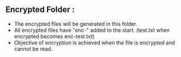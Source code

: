 ## Encrypted Folder :

- The encrypted files will be generated in this folder.
- All encrypted files have "enc-" added to the start. (test.txt when encrypted becomes enc-test.txt)
- Objective of encryption is achieved when the file is encrypted and cannot be read.
